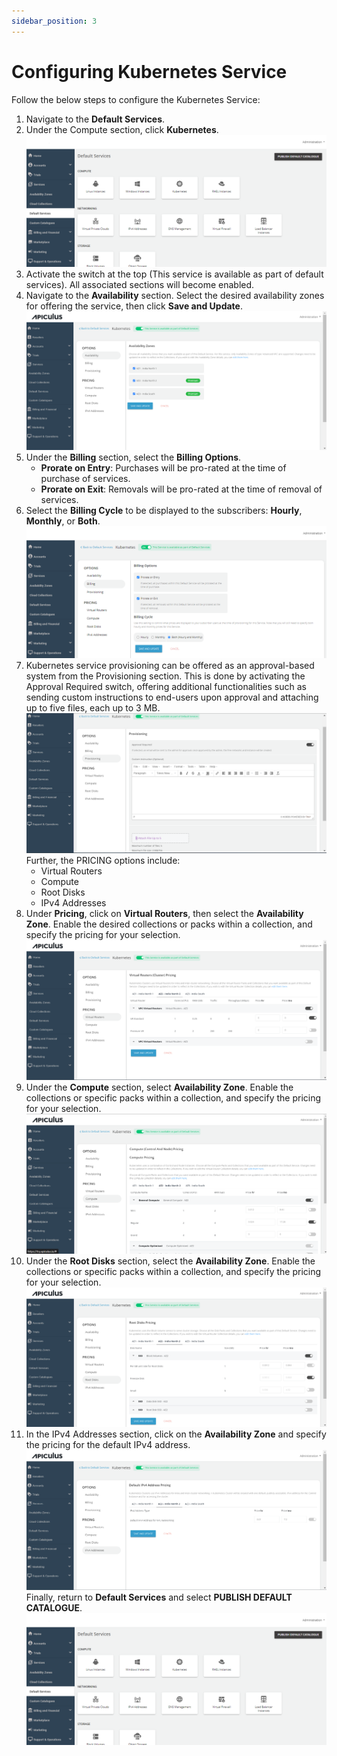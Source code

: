 ```yaml
---
sidebar_position: 3
---
```

# Configuring Kubernetes Service

Follow the below steps to configure the Kubernetes Service:

1. Navigate to the **Default Services**.
2. Under the Compute section, click **Kubernetes**.![Configuring Kubernetes Instances](img/rhel.png)
3. Activate the switch at the top (This service is available as part of default services). All associated sections will become enabled.
4. Navigate to the **Availability** section. Select the desired availability zones for offering the service, then click **Save and Update**.
![Configuring Kubernetes Service](img/Kubernetes2.png)
5. Under the **Billing** section, select the **Billing Options**.
	- **Prorate on Entry**: Purchases will be pro-rated at the time of purchase of services.
	- **Prorate on Exit**: Removals will be pro-rated at the time of removal of services.
6. Select the **Billing Cycle** to be displayed to the subscribers: **Hourly**, **Monthly**, or **Both**.
![Configuring Kubernetes Service](img/Kubernetes3.png)
6. Kubernetes service provisioning can be offered as an approval-based system from the Provisioning section. This is done by activating the Approval Required switch, offering additional functionalities such as sending custom instructions to end-users upon approval and attaching up to five files, each up to 3 MB.
![Configuring Kubernetes Service](img/Kubernetes4.png)
Further, the PRICING options include:
	- Virtual Routers
	- Compute
	- Root Disks
	- IPv4 Addresses
1. Under **Pricing**, click on **Virtual Routers**, then select the **Availability Zone**. Enable the desired collections or packs within a collection, and specify the pricing for your selection.
![Configuring Kubernetes Service](img/Kubernetes5.png)
1. Under the **Compute** section, select **Availability Zone**. Enable the collections or specific packs within a collection, and specify the pricing for your selection.
![Configuring Kubernetes Service](img/Kubernetes6.png)
1. Under the **Root Disks** section, select the **Availability Zone**. Enable the collections or specific packs within a collection, and specify the pricing for your selection.
![Configuring Kubernetes Service](img/Kubernetes7.png)
1. In the IPv4 Addresses section, click on the **Availability Zone** and specify the pricing for the default IPv4 address.
![Configuring Kubernetes Service](img/Kubernetes8.png)
Finally, return to **Default Services** and select **PUBLISH DEFAULT CATALOGUE**.
![Configuring Kubernetes Instances](img/rhel.png)

